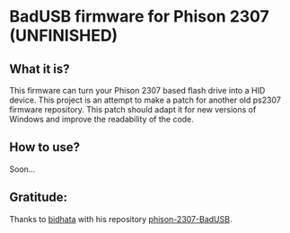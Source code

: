 # BadUSB firmware for Phison 2307 (UNFINISHED)

## What it is?
This firmware can turn your Phison 2307 based flash drive into a HID device. This project is an attempt to make a patch for another old ps2307 firmware repository. This patch should adapt it for new versions of Windows and improve the readability of the code.

## How to use?
Soon...

## Gratitude:
Thanks to [bidhata](https://github.com/bidhata) with his repository [phison-2307-BadUSB](https://github.com/bidhata/phison-2307-BadUSB).
